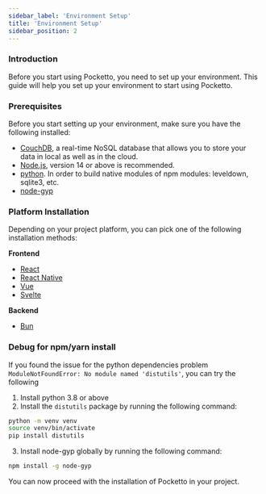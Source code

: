 ```yaml
---
sidebar_label: 'Environment Setup'
title: 'Environment Setup'
sidebar_position: 2
---
```


### Introduction

Before you start using Pocketto, you need to set up your environment. This guide will help you set up your environment to start using Pocketto.

### Prerequisites

Before you start setting up your environment, make sure you have the following installed:

- [CouchDB](https://couchdb.apache.org/#download), a real-time NoSQL database that allows you to store your data in local as well as in the cloud.
- [Node.js](https://nodejs.org/en/download/), version 14 or above is recommended.
- [python](https://www.python.org/downloads/). In order to build native modules of npm modules: leveldown, sqlite3, etc.
- [node-gyp](https://github.com/nodejs/node-gyp)

### Platform Installation

Depending on your project platform, you can pick one of the following installation methods:

**Frontend**

- [React](/docs/installation/frontend/react)
- [React Native](/docs/installation/frontend/react-native)
- [Vue](/docs/installation/frontend/vue)
- [Svelte](/docs/installation/frontend/svelte)

**Backend**
- [Bun](/docs/installation/backend/bun)

### Debug for npm/yarn install

If you found the issue for the python dependencies problem `ModuleNotFoundError: No module named 'distutils'`, you can try the following

1. Install python 3.8 or above
2. Install the `distutils` package by running the following command:

```bash
python -m venv venv
source venv/bin/activate
pip install distutils
```

3. Install node-gyp globally by running the following command:

```bash
npm install -g node-gyp
```

You can now proceed with the installation of Pocketto in your project.
